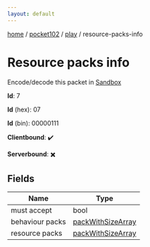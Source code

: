```yaml
---
layout: default
---
```


[home](/)  /  [pocket102](/protocol/pocket102)  /  [play](/protocol/pocket102/play)  /  resource-packs-info

# Resource packs info

Encode/decode this packet in [Sandbox](../../../sandbox/pocket102#Play.ResourcePacksInfo)

**Id**: 7

**Id** (hex): 07

**Id** (bin): 00000111

**Clientbound**: ✔️

**Serverbound**: ✖️

## Fields

Name | Type
---|---
must accept | bool
behaviour packs | [packWithSizeArray](/protocol/pocket102/arrays)
resource packs | [packWithSizeArray](/protocol/pocket102/arrays)
